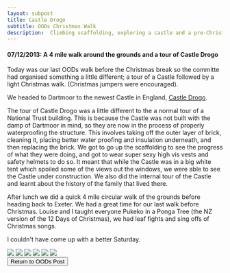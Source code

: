 ```yaml
---
layout: subpost
title: Castle Drogo
subtitle: OODs Christmas Walk
description:  Climbing scaffolding, exploring a castle and a pre-Christmas Walk. 
---
```


<h4>07/12/2013: A 4 mile walk around the grounds and a tour of Castle Drogo</h4>

Today was our last OODs walk before the Christmas break so the committe had organised something a little different; a tour of a Castle followed by a light Christmas walk. (Christmas jumpers were encouraged).

We headed to Dartmoor to the newest Castle in England, <a target="_blank" href="https://www.nationaltrust.org.uk/castle-drogo">Castle Drogo</a>.

The tour of Castle Drogo was a little different to the a normal tour of a National Trust building. This is because the Castle was not built with the damp of Dartmoor in mind, so they are now in the process of properly waterproofing the structure. This involves taking off the outer layer of brick, cleaning it, placing better water proofing and insulation underneath, and then replacing the brick. We got to go up the scaffolding to see the progress of what they were doing, and got to wear super sexy high vis vests and safety helmets to do so. It meant that while the Castle was in a big white tent which spoiled some of the views out the windows, we were able to see the Castle under construction. We also did the internal tour of the Castle and learnt about the history of the family that lived there. 

After lunch we did a quick 4 mile circular walk of the grounds before heading back to Exeter. We had a great time for our last walk before Christmas. Louise and I taught everyone Pukeko in a Ponga Tree (the NZ version of the 12 Days of Christmas), we had leaf fights and sing offs of Christmas songs. 

I couldn't have come up with a better Saturday.

<img src="https://lh3.googleusercontent.com/AGnu1HfmG_SxjHFacwK6MrXewNEEztAEjffSd5GH4BA5L-m5IFCwdqTUiW2WjcmYscx_MeS3wriATRV4jfxqjTt7lBgUUphGSIs-a_yJyHxPY4PJGuGGrvQxFgik0uzW2Dy0GfqbgtI=w2400" class="image1">
<img src="https://lh3.googleusercontent.com/UFAcLHFkzWgQ7lZJei8bxHoOlrFMGbSPljbrCpwRjrJ2Nh6IZxBpljs3SrRfr97YxnBec5xTRS1W-79-lcNQsexrAVBkwm9cZpZ7kZsAYA4r_81vSFkcsvkyDQO5h0JVtxfhE_36y14=w2400" class="image1">
<img src="https://lh3.googleusercontent.com/3etS8PCQkpAPFDVPCN90IISCeUFnLBX_gVkf_9Ex07XzYi1ZdozbT3OCy_KeO_b3ON_HhlGRw4Rek5DpF6JqyNVSebiAvVoyWLkZFoFoBEaw25DJNQkoYT7nd48pwQ153cDQVcNGpdQ=w2400" class="image1">
<img src="https://lh3.googleusercontent.com/aWmL0Oz8g8PqVZKNC-iNwnSlgs4no4ZcEeZMWAFSGUgadr36MqR73GQ5NS6NXc1YMb5RHRRjHQYLYwqomBN6E_rzYRj4SXKpUwkF0uZXPDemZZTlFm5QYx3NSffeR3jmhP8SYr_SNg8=w2400" class="image1">
<img src="https://lh3.googleusercontent.com/SbASM0EUFuOAoYAlxzVlMVQqk421E2tl0-zk3EiLgrPtLyd8z72jntdVNtzZfFot8oRf7vwBYLTHcbUYfyKiQ0DUn04X2lPd6eYngTj52EzuFb4lEsAvlP2_V1Oa-zw5MjBE8-Gwxic=w2400" class="image1">
<img src="https://lh3.googleusercontent.com/5BQtp6N0ObnNK4CRiPdjspF75MrsAb_qAAzHCsrT1YWFHZXa8-VSN94ozPmh2nN1LvkNjTotY6ivy0c0ZwqTgqLgZIpeitxS78Y--1fJUwneNf521D4tttkSy1tOfIu1hNXuWqRwdrI=w2400" class="image1">

<div class="wrapper">
  <input type="button" class="button" value="Return to OODs Post" onclick="self.close()">
</div>
